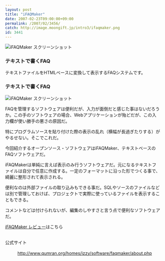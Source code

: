 ```yaml
---
layout: post
title: "iFAQMaker"
date: 2007-02-23T09:00:00+09:00
permalink: /2007/02/3456/
catch: http://image.moongift.jp/intro3/ifaqmaker.png
id: 3441
---
```

 ![iFAQMaker スクリーンショット](http://image.moongift.jp/intro3/ifaqmaker.t.png "iFAQMaker スクリーンショット")
  

### テキストで書くFAQ
  
テキストファイルをHTMLベースに変換して表示するFAQシステムです。  
<!--more-->  

### テキストで書くFAQ
  

![iFAQMaker スクリーンショット](http://image.moongift.jp/intro3/ifaqmaker.png "iFAQMaker スクリーンショット")

  

FAQを管理するソフトウェアは便利だが、入力が面倒だと感じた事はないだろうか。この手のソフトウェアの場合、Webアプリケーションが殆どだが、この入力欄が使い勝手の悪さの原因だ。

  

特にプログラムソースを貼り付けた際の表示の乱れ（横幅が長過ぎたりする）がやるせない。そこでこれだ。

  

今回紹介するオープンソース・ソフトウェアはiFAQMaker、テキストベースのFAQソフトウェアだ。

  

iFAQMakerは単純に言えば表示のみ行うソフトウェアだ。元になるテキストファイルは自分で任意に作成する。一定のフォーマットに沿った形でつくる事で、綺麗に整形されて表示される。

  

便利なのは外部ファイルの取り込みもできる事だ。SQLやソースのファイルなどは別で管理しておけば、プロジェクトで実際に使っているファイルを表示することもできる。

  

コメントなどは付けられないが、編集のしやすさと言う点で便利なソフトウェアだ。

  

[iFAQMaker レビュー](http://oss.moongift.jp/review/i-3459.html)はこちら

  
<dl>
<br><dt>公式サイト</dt>
<br><dd><a href="http://www.qumran.org/homes/izzy/software/faqmaker/about.php" target="_blank">http://www.qumran.org/homes/izzy/software/faqmaker/about.php</a></dd>
<br>
</dl>